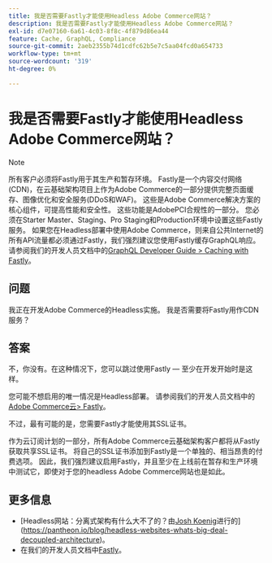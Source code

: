 ```yaml
---
title: 我是否需要Fastly才能使用Headless Adobe Commerce网站？
description: 我是否需要Fastly才能使用Headless Adobe Commerce网站？
exl-id: d7e07160-6a61-4c03-8f8c-4f879d86ea44
feature: Cache, GraphQL, Compliance
source-git-commit: 2aeb2355b74d1cdfc62b5e7c5aa04fcd0a654733
workflow-type: tm+mt
source-wordcount: '319'
ht-degree: 0%

---
```


# 我是否需要Fastly才能使用Headless Adobe Commerce网站？

>[!NOTE]
>
>所有客户必须将Fastly用于其生产和暂存环境。 Fastly是一个内容交付网络(CDN)，在云基础架构项目上作为Adobe Commerce的一部分提供完整页面缓存、图像优化和安全服务(DDoS和WAF)。 这些是Adobe Commerce解决方案的核心组件，可提高性能和安全性。 这些功能是AdobePCI合规性的一部分。 您必须在Starter Master、Staging、Pro Staging和Production环境中设置这些Fastly服务。 如果您在Headless部署中使用Adobe Commerce，则来自公共Internet的所有API流量都必须通过Fastly，我们强烈建议您使用Fastly缓存GraphQL响应。 请参阅我们的开发人员文档中的[GraphQL Developer Guide > Caching with Fastly](https://developer.adobe.com/commerce/webapi/graphql/usage/caching/#caching-with-fastly)。

## **问题**

我正在开发Adobe Commerce的Headless实施。 我是否需要将Fastly用作CDN服务？

## **答案**

不，你没有。在这种情况下，您可以跳过使用Fastly — 至少在开发开始时是这样。

您可能不想启用的唯一情况是Headless部署。
请参阅我们的开发人员文档中的[Adobe Commerce云> Fastly](https://experienceleague.adobe.com/en/docs/commerce-cloud-service/user-guide/cdn/fastly)。

不过，最有可能的是，您需要Fastly才能使用其SSL证书。

作为云订阅计划的一部分，所有Adobe Commerce云基础架构客户都将从Fastly获取共享SSL证书。 将自己的SSL证书添加到Fastly是一个单独的、相当昂贵的付费选项。 因此，我们强烈建议启用Fastly，并且至少在上线前在暂存和生产环境中测试它，即使对于您的headless Adobe Commerce网站也是如此。

## 更多信息

* [Headless网站：分离式架构有什么大不了的？由[Josh Koenig](https://pantheon.io/team/josh-koenig)进行的](https://pantheon.io/blog/headless-websites-whats-big-deal-decoupled-architecture)。
* 在我们的开发人员文档中[Fastly](https://experienceleague.adobe.com/en/docs/commerce-cloud-service/user-guide/cdn/fastly)。
